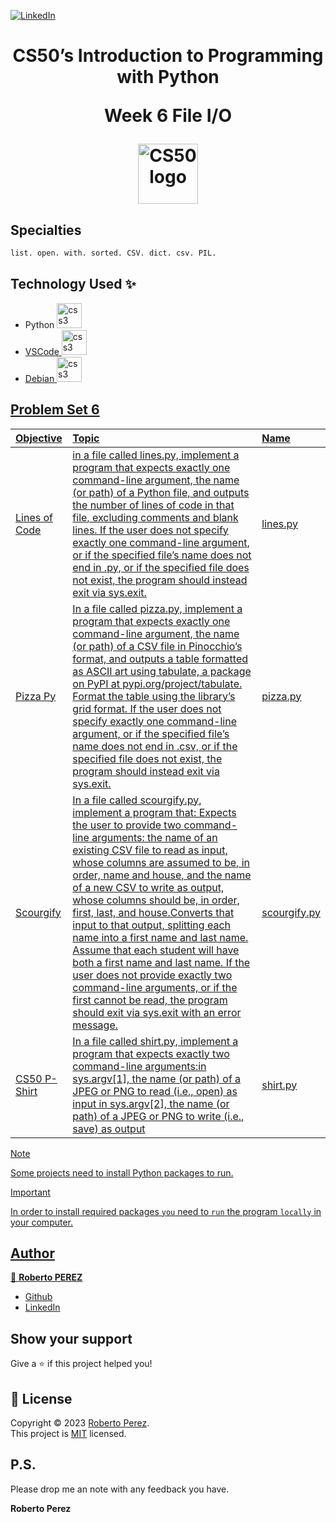 <a href="https://www.linkedin.com/in/pejir/" target="_blank"><img src="https://img.shields.io/badge/LinkedIn-blue?style=flat&logo=linkedin&labelColor=blue" alt="LinkedIn" /></a>

<h1 align="center">CS50’s Introduction to Programming with Python
  
Week 6  File I/O

 <a href="https://github.com/PeJiR/Harvard-s-Professional-Certificate-in-Computer-Science-for-Python-Programming.git">
  <img src="https://media.licdn.com/dms/image/C4E0BAQGYjmmBCvqLmg/company-logo_200_200/0/1631309789389?e=1720051200&amp;v=beta&amp;t=bZH--2YGsjzmL1rsyx6O15g9k-41VyNXKV4HKGEYTaw" loading="lazy" alt="CS50 logo" id="ember490" class="evi-image lazy-image ember-view org-top-card-primary-content__logo" width="96" height="96">
  </a>
  
</h1>

<!---
<p>
  <img alt="Version" src="https://img.shields.io/badge/version-pejir-blue.svg?cacheSeconds=2592000" />
  <a href="pejir" target="_blank">
    <img alt="Documentation" src="https://img.shields.io/badge/documentation-yes-brightgreen.svg" />
  </a>
  <a href="https://opensource.org/license/mit/" target="_blank">
    <img alt="License: MIT" src="https://img.shields.io/badge/License-MIT-yellow.svg" />
  </a>
  <a href="https://twitter.com/PerezPejir84" target="_blank">
    <img alt="Twitter: pejir" src="https://img.shields.io/twitter/follow/pejir.svg?style=social" />
  </a>
</p>
--->

## Specialties
```sh 
list. open. with. sorted. CSV. dict. csv. PIL.
```
## Technology Used ✨

- Python <a href="https://www.w3schools.com/css/" target="_blank" rel="noreferrer"> <img src="https://cdn.jsdelivr.net/gh/devicons/devicon@latest/icons/python/python-original.svg" alt="css3" width="40" height="40"/> 
- VSCode<a href="https://www.w3schools.com/css/" target="_blank" rel="noreferrer"> <img src="(https://cdn.jsdelivr.net/gh/devicons/devicon@latest/icons/python/python-original.svg](https://cdn.jsdelivr.net/gh/devicons/devicon@latest/icons/visualstudio/visualstudio-original.svg)" alt="css3" width="40" height="40"/>
- Debian<a href="https://www.w3schools.com/css/" target="_blank" rel="noreferrer"> <img src="(https://cdn.jsdelivr.net/gh/devicons/devicon@latest/icons/debian/debian-original-wordmark.svg)" alt="css3" width="40" height="40"/>


 
## Problem Set 6 

| Objective | Topic            | Name                       |
| :--- | :--------------- | :------------------------- |
| Lines of Code |in a file called lines.py, implement a program that expects exactly one command-line argument, the name (or path) of a Python file, and outputs the number of lines of code in that file, excluding comments and blank lines. If the user does not specify exactly one command-line argument, or if the specified file’s name does not end in .py, or if the specified file does not exist, the program should instead exit via sys.exit.|[lines.py ](https://www.online-python.com/PZY1z4VJDf)|
| Pizza Py  |  In a file called pizza.py, implement a program that expects exactly one command-line argument, the name (or path) of a CSV file in Pinocchio’s format, and outputs a table formatted as ASCII art using tabulate, a package on PyPI at pypi.org/project/tabulate. Format the table using the library’s grid format. If the user does not specify exactly one command-line argument, or if the specified file’s name does not end in .csv, or if the specified file does not exist, the program should instead exit via sys.exit. | [pizza.py ](https://www.online-python.com/rixcsJSWb3)             |
| Scourgify| In a file called scourgify.py, implement a program that: Expects the user to provide two command-line arguments: the name of an existing CSV file to read as input, whose columns are assumed to be, in order, name and house, and the name of a new CSV to write as output, whose columns should be, in order, first, last, and house.Converts that input to that output, splitting each name into a first name and last name. Assume that each student will have both a first name and last name. If the user does not provide exactly two command-line arguments, or if the first cannot be read, the program should exit via sys.exit with an error message.| [scourgify.py](https://www.online-python.com/o6NYXnv4Sj) |
| CS50 P-Shirt| In a file called shirt.py, implement a program that expects exactly two command-line arguments:in sys.argv[1], the name (or path) of a JPEG or PNG to read (i.e., open) as input in sys.argv[2], the name (or path) of a JPEG or PNG to write (i.e., save) as output| [shirt.py ](https://www.online-python.com/HckIUSRFqV)          |

 
>[!NOTE]
>Some projects need to install Python packages to run.

>[!IMPORTANT]
>In order to install required packages `you` need to `run` the program `locally` in your computer.
 

 

## Author

👤 **Roberto PEREZ**

<!--- 
* [Website](https://pejir.github.io/robertoportfolio.io/ )
* [Twitter](https://twitter.com/pejir)--->
* [Github](https://github.com/pejir)
* [LinkedIn](https://linkedin.com/in/pejir)

<!---
## 🤝 Contributing

Contributions, issues and feature requests are welcome!<br />Feel free to check [issues page](pejir). You can also take a look at the [contributing guide](pejir).
---> 
 
## Show your support

Give a ⭐️ if this project helped you!

<!---
<a href="https://www.patreon.com/pejir">
  <img src="https://c5.patreon.com/external/logo/become_a_patron_button@2x.png" width="160">
</a>
--->

## 📝 License

Copyright © 2023 [Roberto Perez](https://github.com/PeJiR).<br />
This project is [MIT](https://opensource.org/license/mit/) licensed.


P.S.
------------

Please drop me an note with any feedback you have.

**Roberto Perez**

